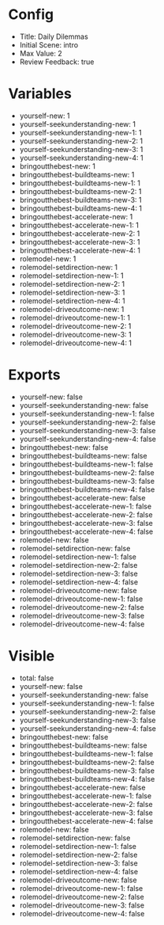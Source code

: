 # Config
 - Title: Daily Dilemmas
 - Initial Scene: intro
 - Max Value: 2
 - Review Feedback: true

# Variables
 - yourself-new: 1
 - yourself-seekunderstanding-new: 1
 - yourself-seekunderstanding-new-1: 1
 - yourself-seekunderstanding-new-2: 1
 - yourself-seekunderstanding-new-3: 1
 - yourself-seekunderstanding-new-4: 1
 - bringoutthebest-new: 1
 - bringoutthebest-buildteams-new: 1
 - bringoutthebest-buildteams-new-1: 1
 - bringoutthebest-buildteams-new-2: 1
 - bringoutthebest-buildteams-new-3: 1
 - bringoutthebest-buildteams-new-4: 1
 - bringoutthebest-accelerate-new: 1
 - bringoutthebest-accelerate-new-1: 1
 - bringoutthebest-accelerate-new-2: 1
 - bringoutthebest-accelerate-new-3: 1
 - bringoutthebest-accelerate-new-4: 1
 - rolemodel-new: 1
 - rolemodel-setdirection-new: 1
 - rolemodel-setdirection-new-1: 1
 - rolemodel-setdirection-new-2: 1
 - rolemodel-setdirection-new-3: 1
 - rolemodel-setdirection-new-4: 1
 - rolemodel-driveoutcome-new: 1
 - rolemodel-driveoutcome-new-1: 1
 - rolemodel-driveoutcome-new-2: 1
 - rolemodel-driveoutcome-new-3: 1
 - rolemodel-driveoutcome-new-4: 1


# Exports
 - yourself-new: false
 - yourself-seekunderstanding-new: false
 - yourself-seekunderstanding-new-1: false
 - yourself-seekunderstanding-new-2: false
 - yourself-seekunderstanding-new-3: false
 - yourself-seekunderstanding-new-4: false
 - bringoutthebest-new: false
 - bringoutthebest-buildteams-new: false
 - bringoutthebest-buildteams-new-1: false
 - bringoutthebest-buildteams-new-2: false
 - bringoutthebest-buildteams-new-3: false
 - bringoutthebest-buildteams-new-4: false
 - bringoutthebest-accelerate-new: false
 - bringoutthebest-accelerate-new-1: false
 - bringoutthebest-accelerate-new-2: false
 - bringoutthebest-accelerate-new-3: false
 - bringoutthebest-accelerate-new-4: false
 - rolemodel-new: false
 - rolemodel-setdirection-new: false
 - rolemodel-setdirection-new-1: false
 - rolemodel-setdirection-new-2: false
 - rolemodel-setdirection-new-3: false
 - rolemodel-setdirection-new-4: false
 - rolemodel-driveoutcome-new: false
 - rolemodel-driveoutcome-new-1: false
 - rolemodel-driveoutcome-new-2: false
 - rolemodel-driveoutcome-new-3: false
 - rolemodel-driveoutcome-new-4: false

# Visible
 - total: false
 - yourself-new: false
 - yourself-seekunderstanding-new: false
 - yourself-seekunderstanding-new-1: false
 - yourself-seekunderstanding-new-2: false
 - yourself-seekunderstanding-new-3: false
 - yourself-seekunderstanding-new-4: false
 - bringoutthebest-new: false
 - bringoutthebest-buildteams-new: false
 - bringoutthebest-buildteams-new-1: false
 - bringoutthebest-buildteams-new-2: false
 - bringoutthebest-buildteams-new-3: false
 - bringoutthebest-buildteams-new-4: false
 - bringoutthebest-accelerate-new: false
 - bringoutthebest-accelerate-new-1: false
 - bringoutthebest-accelerate-new-2: false
 - bringoutthebest-accelerate-new-3: false
 - bringoutthebest-accelerate-new-4: false
 - rolemodel-new: false
 - rolemodel-setdirection-new: false
 - rolemodel-setdirection-new-1: false
 - rolemodel-setdirection-new-2: false
 - rolemodel-setdirection-new-3: false
 - rolemodel-setdirection-new-4: false
 - rolemodel-driveoutcome-new: false
 - rolemodel-driveoutcome-new-1: false
 - rolemodel-driveoutcome-new-2: false
 - rolemodel-driveoutcome-new-3: false
 - rolemodel-driveoutcome-new-4: false

